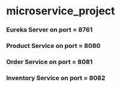 # microservice_project

### Eureka Server on port = 8761
### Product Service on port = 8080
### Order Service on port = 8081
### Inventory Service on port = 8082